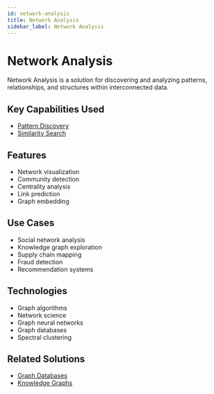 ```yaml
---
id: network-analysis
title: Network Analysis
sidebar_label: Network Analysis
---
```


# Network Analysis

Network Analysis is a solution for discovering and analyzing patterns, relationships, and structures within interconnected data.

## Key Capabilities Used

- [Pattern Discovery](../capabilities/pattern-discovery)
- [Similarity Search](../capabilities/similarity-search)

## Features

- Network visualization
- Community detection
- Centrality analysis
- Link prediction
- Graph embedding

## Use Cases

- Social network analysis
- Knowledge graph exploration
- Supply chain mapping
- Fraud detection
- Recommendation systems

## Technologies

- Graph algorithms
- Network science
- Graph neural networks
- Graph databases
- Spectral clustering

## Related Solutions

- [Graph Databases](./graph-databases)
- [Knowledge Graphs](./knowledge-graphs)
